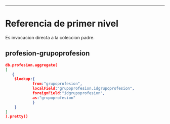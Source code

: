***
# Referencia de primer nivel
Es invocacion directa a la coleccion padre.
## profesion-grupoprofesion
```json
db.profesion.aggregate(
[  
   {
    $lookup:{
            from:"grupoprofesion",
            localField:"grupoprofesion.idgrupoprofesion",
            foreignField:"idgrupoprofesion",
            as:"grupoprofesion"
            }
    }
]
).pretty()
```
